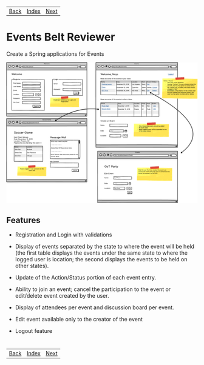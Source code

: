 <table width="100%">
    <tr>
        <td><a href="./005_JDK_Systemd.md">Back</a></td>
        <td><a href="../Index.md">Index</a></td>
        <td><a href="./007_WaterBnB.md">Next</a></td>
    </tr>
</table>

#

#   Events Belt Reviewer
Create a Spring applications for Events

<img src="./../000_img/events%20(1).png">

##  __Features__
*   Registration and Login with validations

*   Display of events separated by the state to where the event will be held (the first table displays the events under the same state to where the logged user is location; the second displays the events to be held on other states).

*   Update of the Action/Status portion of each event entry.

*   Ability to join an event; cancel the participation to the event or edit/delete event created by the user.

*   Display of attendees per event and discussion board per event.

*   Edit event available only to the creator of the event

*   Logout feature

#

[]()
<table width="100%">
    <tr>
        <td><a href="./005_JDK_Systemd.md">Back</a></td>
        <td><a href="../Index.md">Index</a></td>
        <td><a href="./007_WaterBnB.md">Next</a></td>
    </tr>
</table>